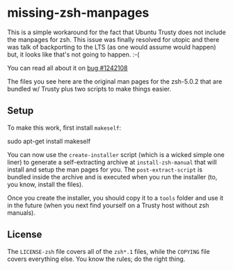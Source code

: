 
missing-zsh-manpages
====================

This is a simple workaround for the fact that Ubuntu Trusty does not include
the manpages for zsh. This issue was finally resolved for utopic and there was
talk of backporting to the LTS (as one would assume would happen) but, it looks
like that's not going to happen. :-(

You can read all about it on [bug #1242108](https://bugs.launchpad.net/ubuntu/+source/zsh/+bug/1242108)

The files you see here are the original man pages for the zsh-5.0.2 that are
bundled w/ Trusty plus two scripts to make things easier.

Setup
-----
To make this work, first install `makeself`:

  sudo apt-get install makeself

You can now use the `create-installer` script (which is a wicked simple one
liner) to generate a self-extracting archive at `install-zsh-manual` that
will install and setup the man pages for you.  The `post-extract-script` is
bundled inside the archive and is executed when you run the installer (to, you
know, install the files).

Once you create the installer, you should copy it to a `tools` folder and use
it in the future (when you next find yourself on a Trusty host without zsh
manuals).

License
-------
The `LICENSE-zsh` file covers all of the `zsh*.1` files, while the `COPYING`
file covers everything else.  You know the rules; do the right thing.


